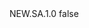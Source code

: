 <?xml version="1.0" encoding="UTF-8"?>
<CustomMetadata xmlns="http://soap.sforce.com/2006/04/metadata">
    <label>NEW.SA.1.0</label>
    <protected>false</protected>
</CustomMetadata>
